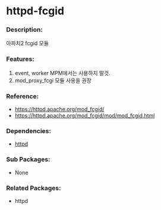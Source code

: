 # httpd-fcgid

### Description:
아파치2 fcgid 모듈

### Features:
1. event, worker MPM에서는 사용하지 말것.
2. mod_proxy_fcgi 모듈 사용을 권장

### Reference:
* https://httpd.apache.org/mod_fcgid/
* https://httpd.apache.org/mod_fcgid/mod/mod_fcgid.html

### Dependencies:
* [httpd](pkg-base-httpd.md)

### Sub Packages:
* None

### Related Packages:
* httpd